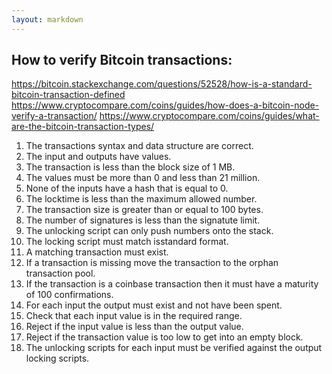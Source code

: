 ```yaml
---
layout: markdown
---
```


## How to verify Bitcoin transactions:

https://bitcoin.stackexchange.com/questions/52528/how-is-a-standard-bitcoin-transaction-defined
https://www.cryptocompare.com/coins/guides/how-does-a-bitcoin-node-verify-a-transaction/
https://www.cryptocompare.com/coins/guides/what-are-the-bitcoin-transaction-types/

1. The transactions syntax and data structure are correct.
2. The input and outputs have values.
3. The transaction is less than the block size of 1 MB.
4. The values must be more than 0 and less than 21 million.
5. None of the inputs have a hash that is equal to 0.
6. The locktime is less than the maximum allowed number.
7. The transaction size is greater than or equal to 100 bytes.
8. The number of signatures is less than the signatute limit.
9. The unlocking script can only push numbers onto the stack.
10. The locking script must match isstandard format.
11. A matching transaction must exist.
12. If a transaction is missing move the transaction to the orphan transaction pool.
13. If the transaction is a coinbase transaction then it must have a maturity of 100 confirmations.
14. For each input the output must exist and not have been spent.
15. Check that each input value is in the required range.
16. Reject if the input value is less than the output value.
17. Reject if the transaction value is too low to get into an empty block.
18. The unlocking scripts for each input must be verified against the output locking scripts.
